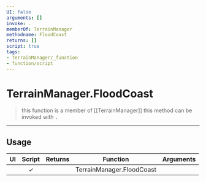 ```yaml
---
UI: false
arguments: []
invoke: .
memberOf: TerrainManager
methodname: FloodCoast
returns: []
script: true
tags:
- TerrainManager/_function
- function/script
---
```

# TerrainManager.FloodCoast
> this function is a member of [[TerrainManager]]
> this method can be invoked with `.`
-----
## Usage
|  UI | Script | Returns | Function | Arguments |
|:---:|:------:|-------:|:--------:|:---------|
| |✓||TerrainManager.FloodCoast||
